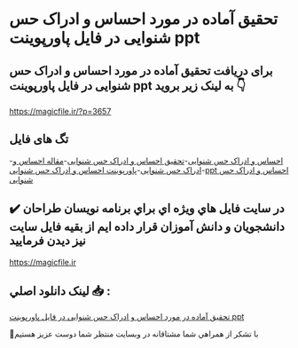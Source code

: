 # تحقیق آماده در مورد احساس و ادراک حس شنوایی در فایل پاورپوینت ppt

## برای دریافت تحقیق آماده در مورد احساس و ادراک حس شنوایی در فایل پاورپوینت ppt به لینک زیر بروید 👇

https://magicfile.ir/?p=3657

## تگ های فایل

-[احساس و ادراک حس شنوایی](https://magicfile.ir/product/%d8%aa%d8%ad%d9%82%db%8c%d9%82-%d8%a7%d8%ad%d8%b3%d8%a7%d8%b3-%d9%88-%d8%a7%d8%af%d8%b1%d8%a7%da%a9-%d8%ad%d8%b3-%d8%b4%d9%86%d9%88%d8%a7%db%8c%db%8c-%d9%be%d8%a7%d9%88%d8%b1%d9%be%d9%88%db%8c%d9%86%d8%aa/)-[تحقیق احساس و ادراک حس شنوایی](https://magicfile.ir/product/%d8%aa%d8%ad%d9%82%db%8c%d9%82-%d8%a7%d8%ad%d8%b3%d8%a7%d8%b3-%d9%88-%d8%a7%d8%af%d8%b1%d8%a7%da%a9-%d8%ad%d8%b3-%d8%b4%d9%86%d9%88%d8%a7%db%8c%db%8c-%d9%be%d8%a7%d9%88%d8%b1%d9%be%d9%88%db%8c%d9%86%d8%aa/)-[مقاله احساس و ادراک حس شنوایی](https://magicfile.ir/product/%d8%aa%d8%ad%d9%82%db%8c%d9%82-%d8%a7%d8%ad%d8%b3%d8%a7%d8%b3-%d9%88-%d8%a7%d8%af%d8%b1%d8%a7%da%a9-%d8%ad%d8%b3-%d8%b4%d9%86%d9%88%d8%a7%db%8c%db%8c-%d9%be%d8%a7%d9%88%d8%b1%d9%be%d9%88%db%8c%d9%86%d8%aa/)-[پاورپوینت احساس و ادراک حس شنوایی](https://magicfile.ir/product/%d8%aa%d8%ad%d9%82%db%8c%d9%82-%d8%a7%d8%ad%d8%b3%d8%a7%d8%b3-%d9%88-%d8%a7%d8%af%d8%b1%d8%a7%da%a9-%d8%ad%d8%b3-%d8%b4%d9%86%d9%88%d8%a7%db%8c%db%8c-%d9%be%d8%a7%d9%88%d8%b1%d9%be%d9%88%db%8c%d9%86%d8%aa/)-[ppt احساس و ادراک حس شنوایی](https://magicfile.ir/product/%d8%aa%d8%ad%d9%82%db%8c%d9%82-%d8%a7%d8%ad%d8%b3%d8%a7%d8%b3-%d9%88-%d8%a7%d8%af%d8%b1%d8%a7%da%a9-%d8%ad%d8%b3-%d8%b4%d9%86%d9%88%d8%a7%db%8c%db%8c-%d9%be%d8%a7%d9%88%d8%b1%d9%be%d9%88%db%8c%d9%86%d8%aa/)

## ✔️ در سايت فايل هاي ويژه اي براي برنامه نويسان طراحان دانشجويان و دانش آموزان قرار داده ايم از بقيه فايل سايت نيز ديدن فرماييد

https://magicfile.ir


## لينک دانلود اصلي 📥 :

[تحقیق آماده در مورد احساس و ادراک حس شنوایی در فایل پاورپوینت ppt](https://magicfile.ir/product/%d8%aa%d8%ad%d9%82%db%8c%d9%82-%d8%a7%d8%ad%d8%b3%d8%a7%d8%b3-%d9%88-%d8%a7%d8%af%d8%b1%d8%a7%da%a9-%d8%ad%d8%b3-%d8%b4%d9%86%d9%88%d8%a7%db%8c%db%8c-%d9%be%d8%a7%d9%88%d8%b1%d9%be%d9%88%db%8c%d9%86%d8%aa/) 


🙏با تشکر از همراهي شما مشتاقانه در وبسایت منتظر شما دوست عزیز هستیم

